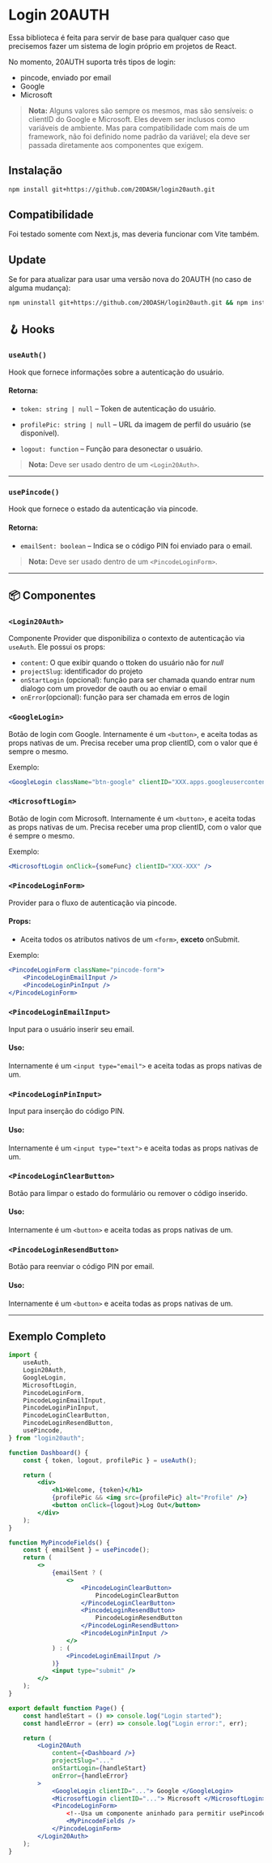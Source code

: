 # Login 20AUTH

Essa biblioteca é feita para servir de base para qualquer caso que precisemos fazer um sistema de login próprio em projetos de React.

No momento, 20AUTH suporta três tipos de login:

-   pincode, enviado por email
-   Google
-   Microsoft

> **Nota:** Alguns valores são sempre os mesmos, mas são sensíveis: o clientID do Google e Microsoft. Eles devem ser inclusos como variáveis de ambiente. Mas para compatibilidade com mais de um framework, não foi definido nome padrão da variável; ela deve ser passada diretamente aos componentes que exigem.

## Instalação

```bash
npm install git+https://github.com/20DASH/login20auth.git
```

## Compatibilidade

Foi testado somente com Next.js, mas deveria funcionar com Vite também.

## Update

Se for para atualizar para usar uma versão nova do 20AUTH (no caso de alguma mudança):

```bash
npm uninstall git+https://github.com/20DASH/login20auth.git && npm install git+https://github.com/20DASH/login20auth.git
```

## 🪝 Hooks

### `useAuth()`

Hook que fornece informações sobre a autenticação do usuário.

#### Retorna:

-   `token: string | null` – Token de autenticação do usuário.
-   `profilePic: string | null` – URL da imagem de perfil do usuário (se disponível).

-   `logout: function` – Função para desonectar o usuário.

> **Nota:** Deve ser usado dentro de um `<Login20Auth>`.

---

### `usePincode()`

Hook que fornece o estado da autenticação via pincode.

#### Retorna:

-   `emailSent: boolean` – Indica se o código PIN foi enviado para o email.

> **Nota:** Deve ser usado dentro de um `<PincodeLoginForm>`.

---

## 📦 Componentes

### `<Login20Auth>`

Componente Provider que disponibiliza o contexto de autenticação via `useAuth`. Ele possui os props:

-   `content`: O que exibir quando o ttoken do usuário não for _null_
-   `projectSlug`: identificador do projeto
-   `onStartLogin` (opcional): função para ser chamada quando entrar num dialogo com um provedor de oauth ou ao enviar o email
-   `onError`(opcional): função para ser chamada em erros de login

### `<GoogleLogin>`

Botão de login com Google. Internamente é um `<button>`, e aceita todas as props nativas de um. Precisa receber uma prop clientID, com o valor que é sempre o mesmo.

Exemplo:

```jsx
<GoogleLogin className="btn-google" clientID="XXX.apps.googleusercontent.com" />
```

### `<MicrosoftLogin>`

Botão de login com Microsoft. Internamente é um `<button>`, e aceita todas as props nativas de um. Precisa receber uma prop clientID, com o valor que é sempre o mesmo.

Exemplo:

```jsx
<MicrosoftLogin onClick={someFunc} clientID="XXX-XXX" />
```

### `<PincodeLoginForm>`

Provider para o fluxo de autenticação via pincode.

#### Props:

-   Aceita todos os atributos nativos de um `<form>`, **exceto** onSubmit.

Exemplo:

```jsx
<PincodeLoginForm className="pincode-form">
	<PincodeLoginEmailInput />
	<PincodeLoginPinInput />
</PincodeLoginForm>
```

### `<PincodeLoginEmailInput>`

Input para o usuário inserir seu email.

#### Uso:

Internamente é um `<input type="email">` e aceita todas as props nativas de um.

### `<PincodeLoginPinInput>`

Input para inserção do código PIN.

#### Uso:

Internamente é um `<input type="text">` e aceita todas as props nativas de um.

### `<PincodeLoginClearButton>`

Botão para limpar o estado do formulário ou remover o código inserido.

#### Uso:

Internamente é um `<button>` e aceita todas as props nativas de um.

### `<PincodeLoginResendButton>`

Botão para reenviar o código PIN por email.

#### Uso:

Internamente é um `<button>` e aceita todas as props nativas de um.

---

## Exemplo Completo

```jsx
import {
	useAuth,
	Login20Auth,
	GoogleLogin,
	MicrosoftLogin,
	PincodeLoginForm,
	PincodeLoginEmailInput,
	PincodeLoginPinInput,
	PincodeLoginClearButton,
	PincodeLoginResendButton,
	usePincode,
} from "login20auth";

function Dashboard() {
	const { token, logout, profilePic } = useAuth();

	return (
		<div>
			<h1>Welcome, {token}</h1>
			{profilePic && <img src={profilePic} alt="Profile" />}
			<button onClick={logout}>Log Out</button>
		</div>
	);
}

function MyPincodeFields() {
	const { emailSent } = usePincode();
	return (
		<>
			{emailSent ? (
				<>
					<PincodeLoginClearButton>
						PincodeLoginClearButton
					</PincodeLoginClearButton>
					<PincodeLoginResendButton>
						PincodeLoginResendButton
					</PincodeLoginResendButton>
					<PincodeLoginPinInput />
				</>
			) : (
				<PincodeLoginEmailInput />
			)}
			<input type="submit" />
		</>
	);
}

export default function Page() {
	const handleStart = () => console.log("Login started");
	const handleError = (err) => console.log("Login error:", err);

	return (
		<Login20Auth
			content={<Dashboard />}
			projectSlug="..."
			onStartLogin={handleStart}
			onError={handleError}
		>
			<GoogleLogin clientID="..."> Google </GoogleLogin>
			<MicrosoftLogin clientID="..."> Microsoft </MicrosoftLogin>
			<PincodeLoginForm>
                <!--Usa um componente aninhado para permitir usePincode-->
				<MyPincodeFields />
			</PincodeLoginForm>
		</Login20Auth>
	);
}
```

